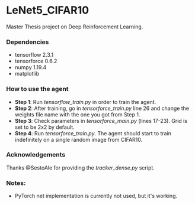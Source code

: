 # LeNet5_CIFAR10
Master Thesis project on Deep Reinforcement Learning.

### **Dependencies**
- tensorflow 2.3.1
- tensorforce 0.6.2
- numpy 1.19.4
- matplotlib

### How to use the agent
- **Step 1**: Run _tensorflow_train.py_ in order to train the agent.
- **Step 2**: After training, go in _tensorforce_train.py_ line 26 and change the weights file name with the one you got from Step 1.
- **Step 3**: Check parameters in _tensorforce_main.py_ (lines 17-23). Grid is set to be 2x2 by default.
- **Step 4**: Run _tensorforce_train.py_. The agent should start to train indefinitely on a single random image from CIFAR10.

### Acknowledgements
Thanks @SestoAle for providing the _tracker_dense.py_ script.

### Notes:
- PyTorch net implementation is currently not used, but it's working.